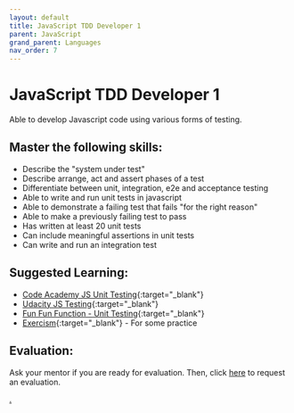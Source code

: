 ```yaml
---
layout: default
title: JavaScript TDD Developer 1
parent: JavaScript
grand_parent: Languages
nav_order: 7
---
```

# JavaScript TDD Developer 1

Able to develop Javascript code using various forms of testing.

## Master the following skills:

* Describe the "system under test"
* Describe arrange, act and assert phases of a test
* Differentiate between unit, integration, e2e and acceptance testing
* Able to write and run unit tests in javascript
* Able to demonstrate a failing test that fails "for the right reason"
* Able to make a previously failing test to pass
* Has written at least 20 unit tests
* Can include meaningful assertions in unit tests
* Can write and run an integration test

## Suggested Learning: 
* [Code Academy JS Unit Testing](https://www.codecademy.com/learn/learn-javascript-unit-testing){:target="_blank"}
* [Udacity JS Testing](https://www.udacity.com/course/javascript-testing--ud549){:target="_blank"}
* [Fun Fun Function - Unit Testing](https://www.youtube.com/watch?list=PL0zVEGEvSaeF_zoW9o66wa_UCNE3a7BEr&v=Eu35xM76kKY&feature=emb_title){:target="_blank"}
* [Exercism](https://exercism.io/){:target="_blank"} - For some practice

## Evaluation:

Ask your mentor if you are ready for evaluation. Then, click [here](https://webdev.codex.academy/mastery-eval-3?badge=iKAzbvaGQuOjxekhw0StGw) to request an evaluation.

[.](level-3)